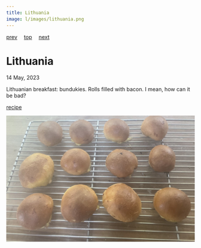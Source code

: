 ```yaml
---
title: Lithuania
image: l/images/lithuania.png
---
```

[prev](liechtenstein.md)&emsp;
[top](../index.md)&emsp;
[next](luxembourg.md)
# Lithuania
14 May, 2023

Lithuanian breakfast: bundukies. Rolls filled with bacon.  I mean, how can it be bad?

[recipe](https://www.tfrecipes.com/lithuanian-bundukies/)

![breakfast](images/lithuania.jpeg)

